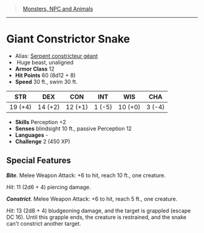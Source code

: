 ﻿> [Monsters, NPC and Animals](srd_monsters.md)

---

# Giant Constrictor Snake

- Alias: [Serpent constricteur géant](hd_monsters_serpent_constricteur_geant.md)
-  Huge beast, unaligned
- **Armor Class** 12
- **Hit Points** 60 (8d12 + 8)
- **Speed** 30 ft., swim 30 ft.

|STR|DEX|CON|INT|WIS|CHA|
|---|---|---|---|---|---|
|19 (+4)|14 (+2)|12 (+1)| 1 (-5)|10 (+0)| 3 (-4)|

- **Skills** Perception +2
- **Senses** blindsight 10 ft., passive Perception 12
- **Languages** -
- **Challenge** 2 (450 XP)

## Special Features

**_Bite_**. Melee Weapon Attack: +6 to hit, reach 10 ft., one creature.

_Hit_: 11 (2d6 + 4) piercing damage.

**_Constrict_**. Melee Weapon Attack: +6 to hit, reach 5 ft., one creature.

_Hit_: 13 (2d8 + 4) bludgeoning damage, and the target is grappled (escape DC 16). Until this grapple ends, the creature is restrained, and the snake can't constrict another target.

